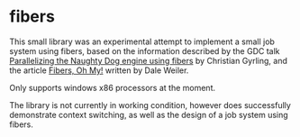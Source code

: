 # fibers

This small library was an experimental attempt to implement a small job system using fibers, 
based on the information described by the GDC talk [Parallelizing the Naughty Dog
engine using fibers](https://www.gdcvault.com/play/1022186/Parallelizing-the-Naughty-Dog-Engine) by Christian Gyrling,
and the article [Fibers, Oh My!](https://graphitemaster.github.io/fibers/) written by Dale Weiler.

Only supports windows x86 processors at the moment.

The library is not currently in working condition, however does successfully demonstrate context switching,
as well as the design of a job system using fibers.
